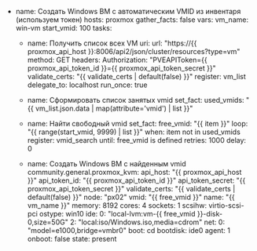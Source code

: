 - name: Создать Windows ВМ с автоматическим VMID из инвентаря (используем токен)
  hosts: proxmox
  gather_facts: false
  vars:
    vm_name: win-vm
    start_vmid: 100
  tasks:
    - name: Получить список всех VM
      uri:
        url: "https://{{ proxmox_api_host }}:8006/api2/json/cluster/resources?type=vm"
        method: GET
        headers:
          Authorization: "PVEAPIToken={{ proxmox_api_token_id }}={{ proxmox_api_token_secret }}"
        validate_certs: "{{ validate_certs | default(false) }}"
      register: vm_list
      delegate_to: localhost
      run_once: true

    - name: Сформировать список занятых vmid
      set_fact:
        used_vmids: "{{ vm_list.json.data | map(attribute='vmid') | list }}"

    - name: Найти свободный vmid
      set_fact:
        free_vmid: "{{ item }}"
      loop: "{{ range(start_vmid, 9999) | list }}"
      when: item not in used_vmids
      register: vmid_search
      until: free_vmid is defined
      retries: 1000
      delay: 0

    - name: Создать Windows ВМ с найденным vmid
      community.general.proxmox_kvm:
        api_host: "{{ proxmox_api_host }}"
        api_token_id: "{{ proxmox_api_token_id }}"
        api_token_secret: "{{ proxmox_api_token_secret }}"
        validate_certs: "{{ validate_certs | default(false) }}"
        node: "px02"
        vmid: "{{ free_vmid }}"
        name: "{{ vm_name }}"
        memory: 8192
        cores: 4
        sockets: 1
        scsihw: virtio-scsi-pci
        ostype: win10
        ide:
          0: "local-lvm:vm-{{ free_vmid }}-disk-0,size=50G"
          2: "local:iso/Windows.iso,media=cdrom"
        net:
          0: "model=e1000,bridge=vmbr0"
        boot: cd
        bootdisk: ide0
        agent: 1
        onboot: false
        state: present
